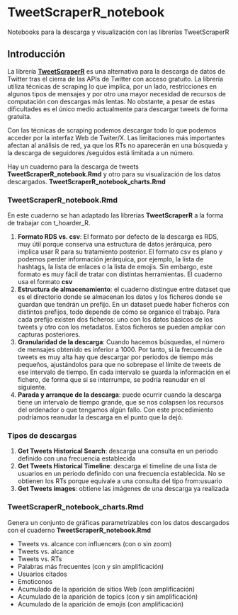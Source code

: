 # TweetScraperR_notebook

Notebooks para la descarga y visualización con las librerías TweetScraperR

## Introducción

La librería [**TweetScraperR**](https://github.com/agusnieto77/TweetScraperR) es una alternativa para la descarga de datos de Twitter tras el cierra de las APIs de Twitter con acceso gratuito. La librería utiliza técnicas de scraping lo que implica, por un lado, restricciones en algunos tipos de mensajes y por otro una mayor necesidad de recursos de computación con descargas más lentas. No obstante, a pesar de estas dificultades es el único medio actualmente para descargar tweets de forma gratuita.

Con las técnicas de scraping podemos descargar todo lo que podemos acceder por la interfaz Web de Twiter/X. Las limitaciones más importantes afectan al análisis de red, ya que los RTs no aparecerán en una búsqueda y la descarga de seguidores /seguidos está limitada a un número.

Hay un cuaderno para la descarga de tweets **TweetScraperR_notebook.Rmd** y otro para su visualización de los datos descargados. **TweetScraperR_notebook_charts.Rmd**

### TweetScraperR_notebook.Rmd

En este cuaderno se han adaptado las librerías **TweetScraperR** a la forma de trabajar con t_hoarder_R.

1.  **Formato RDS vs. csv**: El formato por defecto de la descarga es RDS, muy útil porque conserva una estructura de datos jerárquica, pero implica usar R para su tratamiento posterior. El formato csv es plano y podemos perder información jerárquica, por ejemplo, la lista de hashtags, la lista de enlaces o la lista de emojis. Sin embargo, este formato es muy fácil de tratar con distintas herramientas. El cuaderno usa el formato **csv**
2.  **Estructura de almacenamiento**: el cuaderno distingue entre dataset que es el directorio donde se almacenan los datos y los ficheros donde se guardan que tendrán un prefijo. En un dataset puede haber ficheros con distintos prefijos, todo depende de cómo se organice el trabajo. Para cada prefijo existen dos ficheros: uno con los datos básicos de los tweets y otro con los metadatos. Estos ficheros se pueden ampliar con capturas posteriores.
3.  **Granularidad de la descarga**: Cuando hacemos búsquedas, el número de mensajes obtenido es inferior a 1000. Por tanto, si la frecuencia de tweets es muy alta hay que descargar por periodos de tiempo más pequeños, ajustándolos para que no sobrepase el límite de tweets de ese intervalo de tiempo. En cada intervalo se guarda la información en el fichero, de forma que si se interrumpe, se podría reanudar en el siguiente.
4.  **Parada y arranque de la descarga**: puede ocurrir cuando la descarga tiene un intervalo de tiempo grande, que se nos colapsen los recursos del ordenador o que tengamos algún fallo. Con este procedimiento podríamos reanudar la descarga en el punto que la dejó.

### Tipos de descargas

1.  **Get Tweets Historical Search**: descarga una consulta en un periodo definido con una frecuencia establecida
2.  **Get Tweets Historical Timeline**: descarga el timeline de una lista de usuarios en un periodo definido con una frecuencia establecida. No se obtienen los RTs porque equivale a una consulta del tipo from:usuario
3.  **Get Tweets images**: obtiene las imágenes de una descarga ya realizada

### TweetScraperR_notebook_charts.Rmd

Genera un conjunto de gráficas parametrizables con los datos descargados con el cuaderno **TweetScraperR_notebook.Rmd**

-   Tweets vs. alcance con influencers (con o sin zoom)
-   Tweets vs. alcance
-   Tweets vs. RTs
-   Palabras más frecuentes (con y sin amplificación)
-   Usuarios citados
-   Emoticonos
-   Acumulado de la aparición de sitios Web (con amplificación)
-   Acumulado de la aparición de topics (con y sin amplificación)
-   Acumulado de la aparición de emojis (con amplificación)

